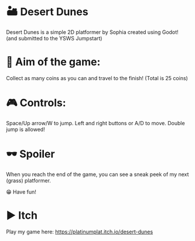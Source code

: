 # 🏜 Desert Dunes
Desert Dunes is a simple 2D platformer by Sophia created using Godot! (and submitted to the YSWS Jumpstart)

# 🎯 Aim of the game: 
Collect as many coins as you can and travel to the finish! (Total is 25 coins)

# 🎮 Controls:

Space/Up arrow/W to jump.
Left and right buttons or A/D to move.
Double jump is allowed!

# 🕶 Spoiler
When you reach the end of the game, you can see a sneak peek of my next (grass) platformer.

😁 Have fun!

# ▶ Itch
Play my game here: https://platinumplat.itch.io/desert-dunes 

